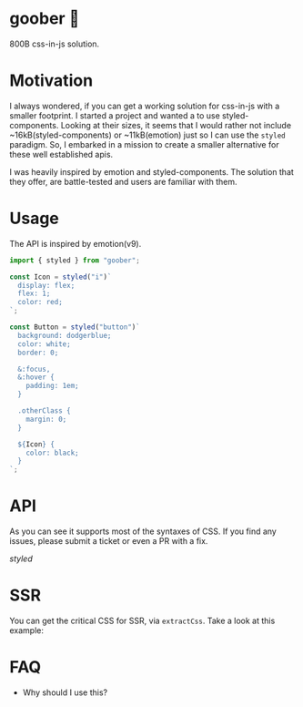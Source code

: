goober 🌰
===
800B css-in-js solution.

# Motivation
I always wondered, if you can get a working solution for css-in-js with a smaller footprint. I started a project and wanted a to use styled-components. Looking at their sizes, it seems that I would rather not include ~16kB(styled-components) or ~11kB(emotion) just so I can use the `styled` paradigm. So, I embarked in a mission to create a smaller alternative for these well established apis.

I was heavily inspired by emotion and styled-components. The solution that they offer, are battle-tested and users are familiar with them.

# Usage
The API is inspired by emotion(v9).

```jsx
import { styled } from "goober";

const Icon = styled("i")`
  display: flex;
  flex: 1;
  color: red;
`;

const Button = styled("button")`
  background: dodgerblue;
  color: white;
  border: 0;

  &:focus,
  &:hover {
    padding: 1em;
  }

  .otherClass {
    margin: 0;
  }

  ${Icon} {
    color: black;
  }
`;

```

# API
As you can see it supports most of the syntaxes of CSS. If you find any issues, please submit a ticket or even a PR with a fix.

*styled*

# SSR
You can get the critical CSS for SSR, via `extractCss`. Take a look at this example: <link>

# FAQ
* Why should I use this?